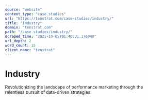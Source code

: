```yaml
---
source: "website"
content_type: "case_studies"
url: "https://tenstrat.com/case-studies/industry/"
title: "Industry"
domain: "tenstrat.com"
path: "/case-studies/industry/"
scraped_time: "2025-10-05T01:40:31.176940"
url_depth: 2
word_count: 15
client_name: "tenstrat"
---
```


# Industry

Revolutionizing the landscape of performance marketing through the relentless pursuit of data-driven strategies.